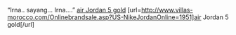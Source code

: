 “Irna.. sayang… Irna….”
 <a href="http://www.villas-morocco.com/Onlinebrandsale.asp?US-NikeJordanOnline=1951" >air Jordan 5 gold</a>
[url=http://www.villas-morocco.com/Onlinebrandsale.asp?US-NikeJordanOnline=1951]air Jordan 5 gold[/url]